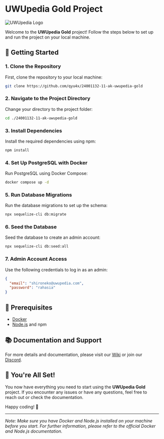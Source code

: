 # UWUpedia Gold Project

![UWUpedia Logo](https://ih1.redbubble.net/image.5285530497.6871/raf,360x360,075,t,fafafa:ca443f4786.jpg)

Welcome to the **UWUpedia Gold** project! Follow the steps below to set up and run the project on your local machine.

## 🚀 Getting Started

### 1. Clone the Repository

First, clone the repository to your local machine:

```sh
git clone https://github.com/qyu4x/24001132-11-ak-uwupedia-gold
```

### 2. Navigate to the Project Directory

Change your directory to the project folder:

```sh
cd ./24001132-11-ak-uwupedia-gold
```

### 3. Install Dependencies

Install the required dependencies using npm:

```sh
npm install 
```

### 4. Set Up PostgreSQL with Docker

Run PostgreSQL using Docker Compose:

```sh
docker compose up -d
```

### 5. Run Database Migrations

Run the database migrations to set up the schema:

```sh
npx sequelize-cli db:migrate
```

### 6. Seed the Database

Seed the database to create an admin account:

```sh
npx sequelize-cli db:seed:all 
```

### 7. Admin Account Access

Use the following credentials to log in as an admin:

```json
{
  "email": "shironeko@uwupedia.com",
  "password": "rahasia"
}
```

## 📌 Prerequisites

- [Docker](https://www.docker.com/get-started)
- [Node.js](https://nodejs.org/) and npm

## 📚 Documentation and Support

For more details and documentation, please visit our [Wiki](https://github.com/qyu4x/24001132-11-ak-uwupedia-gold/wiki) or join our [Discord](https://discord.gg/your-invite-link).

## 🎉 You're All Set!

You now have everything you need to start using the **UWUpedia Gold** project. If you encounter any issues or have any questions, feel free to reach out or check the documentation.

Happy coding! 🚀

---

*Note: Make sure you have Docker and Node.js installed on your machine before you start. For further information, please refer to the official Docker and Node.js documentation.*

